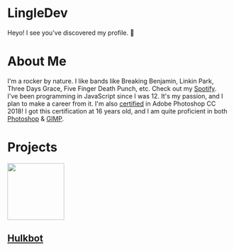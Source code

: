 # LingleDev
  
Heyo! I see you've discovered my profile. :eyes:

# About Me
I'm a rocker by nature. I like bands like Breaking Benjamin, Linkin Park, Three Days Grace, Five Finger Death Punch, etc. Check out my [Spotify](https://open.spotify.com/user/9zqbd3u89wsns30n8crhgb3se).  
I've been programming in JavaScript since I was 12. It's my passion, and I plan to make a career from it. 
I'm also [certified](https://drive.google.com/file/d/1xxDL-lONBT2kEuhwBOVFGdAXyRyQVg_O/view?usp=sharing) in Adobe Photoshop CC 2018! I got this certification at 16 years old, and I am quite proficient in both [Photoshop](https://www.adobe.com/products/photoshop.html) & [GIMP](https://gimp.org).

# Projects
<img src="https://hulkbot.xyz/static/img/Hulkbot_256.png" width=128>
<h2><a href="https://hulkbot.xyz/">Hulkbot</a></h2>
